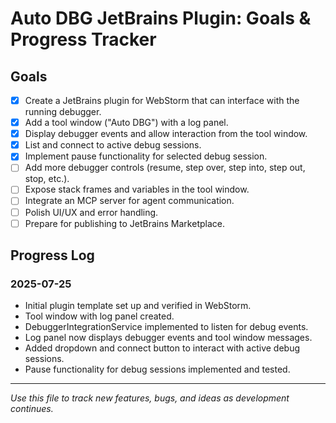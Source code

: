 # Auto DBG JetBrains Plugin: Goals & Progress Tracker

## Goals

- [x] Create a JetBrains plugin for WebStorm that can interface with the running debugger.
- [x] Add a tool window ("Auto DBG") with a log panel.
- [x] Display debugger events and allow interaction from the tool window.
- [x] List and connect to active debug sessions.
- [x] Implement pause functionality for selected debug session.
- [ ] Add more debugger controls (resume, step over, step into, step out, stop, etc.).
- [ ] Expose stack frames and variables in the tool window.
- [ ] Integrate an MCP server for agent communication.
- [ ] Polish UI/UX and error handling.
- [ ] Prepare for publishing to JetBrains Marketplace.

## Progress Log

### 2025-07-25
- Initial plugin template set up and verified in WebStorm.
- Tool window with log panel created.
- DebuggerIntegrationService implemented to listen for debug events.
- Log panel now displays debugger events and tool window messages.
- Added dropdown and connect button to interact with active debug sessions.
- Pause functionality for debug sessions implemented and tested.

---

_Use this file to track new features, bugs, and ideas as development continues._

